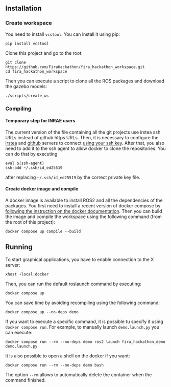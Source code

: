 ## Installation

### Create workspace

You need to install `vcstool`. You can install it using pip:
```
pip install vcstool
```

Clone this project and go to the root:
```
git clone https://github.com/FiraHackathon/fira_hackathon_workspace.git
cd fira_hackathon_workspace
```

Then you can execute a script to clone all the ROS packages and download the gazebo models:
```
./scripts/create_ws
```

### Compiling

#### Temporary step for INRAE users

The current version of the file containing all the git projects use irstea ssh URLs instead of github
https URLs.
Then, it is necessary to configure the [irstea](https://gitlab.irstea.fr/-/profile/keys) and
[github](https://github.com/settings/keys) servers to connect [using your ssh key](https://docs.github.com/en/github-ae@latest/authentication/connecting-to-github-with-ssh/adding-a-new-ssh-key-to-your-github-account).
After that, you also need to add it to the ssh agent to allow docker to clone the repositories.
You can do that by executing
```
eval $(ssh-agent)
ssh-add ~/.ssh/id_ed25519
```
after replacing `~/.ssh/id_ed25519` by the correct private key file.

#### Create docker image and compile

A docker image is available to install ROS2 and all the dependencies of the packages.
You first need to install a recent version of docker compose by [following the instruction on the
docker documentation](https://docs.docker.com/compose/install/linux/).
Then you can build the image and compile the workspace using the following command (from the root of
this project):
```
docker compose up compile --build
```

## Running

To start graphical applications, you have to enable connection to the X server:
```
xhost +local:docker
```
Then, you can run the default roslaunch command by executing:
```
docker compose up
```

You can save time by avoiding recompiling using the following command:
```
docker compose up --no-deps demo
```

If you want to execute a specific command, it is possible tu specify it using `docker compose run`.
For example, to manually launch `demo.launch.py` you can execute:
```
docker compose run --rm --no-deps demo ros2 launch fira_hackathon_demo demo.launch.py
```
It is also possible to open a shell on the docker if you want:
```
docker compose run --rm --no-deps demo bash
```
The option `--rm` allows to automatically delete the container when the command finished.
